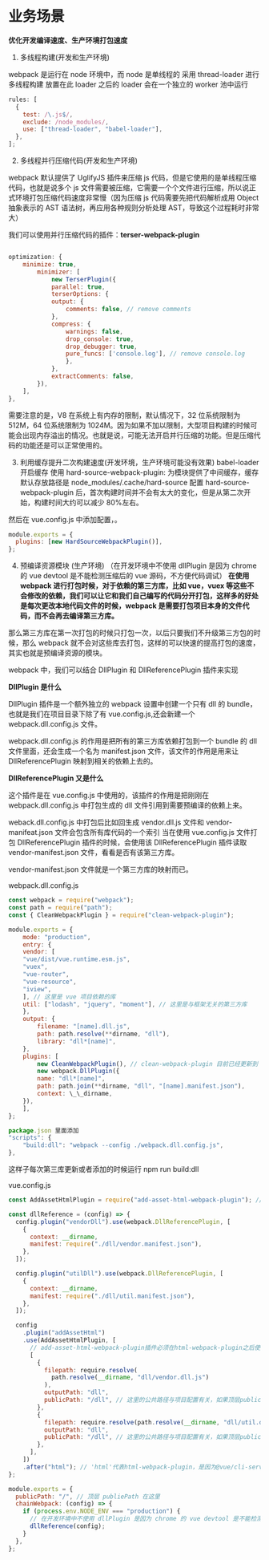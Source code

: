 # 业务场景

**优化开发编译速度、生产环境打包速度**

1. 多线程构建(开发和生产环境)

webpack 是运行在 node 环境中，而 node 是单线程的
采用 thread-loader 进行多线程构建
放置在此 loader 之后的 loader 会在一个独立的 worker 池中运行

```js
rules: [
  {
    test: /\.js$/,
    exclude: /node_modules/,
    use: ["thread-loader", "babel-loader"],
  },
];
```

2. 多线程并行压缩代码(开发和生产环境)

webpack 默认提供了 UglifyJS 插件来压缩 js 代码，但是它使用的是单线程压缩代码，也就是说多个 js 文件需要被压缩，它需要一个个文件进行压缩，所以说正式环境打包压缩代码速度非常慢（因为压缩 js 代码需要先把代码解析成用 Object 抽象表示的 AST 语法树，再应用各种规则分析处理 AST，导致这个过程耗时非常大）

我们可以使用并行压缩代码的插件：**terser-webpack-plugin**

```js

optimization: {
    minimize: true,
        minimizer: [
            new TerserPlugin({
            parallel: true,
            terserOptions: {
            output: {
                comments: false, // remove comments
            },
            compress: {
                warnings: false,
                drop_console: true,
                drop_debugger: true,
                pure_funcs: ['console.log'], // remove console.log
                },
            },
            extractComments: false,
        }),
    ],
},

```

需要注意的是，V8 在系统上有内存的限制，默认情况下，32 位系统限制为 512M，64 位系统限制为 1024M。因为如果不加以限制，大型项目构建的时候可能会出现内存溢出的情况。也就是说，可能无法开启并行压缩的功能。但是压缩代码的功能还是可以正常使用的。

3. 利用缓存提升二次构建速度(开发环境，生产环境可能没有效果)
   babel-loader 开启缓存
   使用 hard-source-webpack-plugin: 为模块提供了中间缓存，缓存默认存放路径是 node_modules/.cache/hard-source
   配置 hard-source-webpack-plugin 后，首次构建时间并不会有太大的变化，但是从第二次开始，构建时间大约可以减少 80%左右。

然后在 vue.config.js 中添加配置，。

```js
module.exports = {
  plugins: [new HardSourceWebpackPlugin()],
};
```

4. 预编译资源模块 (生产环境)
   （在开发环境中不使用 dllPlugin 是因为 chrome 的 vue devtool 是不能检测压缩后的 vue 源码，不方便代码调试）
   **在使用 webpack 进行打包时候，对于依赖的第三方库，比如 vue，vuex 等这些不会修改的依赖，我们可以让它和我们自己编写的代码分开打包，这样多的好处是每次更改本地代码文件的时候，webpack 是需要打包项目本身的文件代码，而不会再去编译第三方库。**

那么第三方库在第一次打包的时候只打包一次，以后只要我们不升级第三方包的时候，那么 webpack 就不会对这些库去打包，这样的可以快速的提高打包的速度，其实也就是预编译资源的模块。

webpack 中，我们可以结合 DllPlugin 和 DllReferencePlugin 插件来实现

**DllPlugin 是什么**

DllPlugin 插件是一个额外独立的 webpack 设置中创建一个只有 dll 的 bundle，也就是我们在项目目录下除了有 vue.config.js,还会新建一个 webpack.dll.config.js 文件。

webpack.dll.config.js 的作用是把所有的第三方库依赖打包到一个 bundle 的 dll 文件里面，还会生成一个名为 manifest.json 文件，该文件的作用是用来让 DllReferencePlugin 映射到相关的依赖上去的。

**DllReferencePlugin 又是什么**

这个插件是在 vue.config.js 中使用的，该插件的作用是把刚刚在 webpack.dll.config.js 中打包生成的 dll 文件引用到需要预编译的依赖上来。

weback.dll.config.js 中打包后比如回生成 vendor.dll.js 文件和 vendor-manifeat.json 文件会包含所有库代码的一个索引
当在使用 vue.config.js 文件打包 DllReferencePlugin 插件的时候，会使用该 DllReferencePlugin 插件读取 vendor-manifest.json 文件，看看是否有该第三方库。

vendor-manifest.json 文件就是一个第三方库的映射而已。

webpack.dll.config.js

```js
const webpack = require("webpack");
const path = require("path");
const { CleanWebpackPlugin } = require("clean-webpack-plugin");

module.exports = {
    mode: "production",
    entry: {
    vendor: [
    "vue/dist/vue.runtime.esm.js",
    "vuex",
    "vue-router",
    "vue-resource",
    "iview",
    ], // 这里是 vue 项目依赖的库
    util: ["lodash", "jquery", "moment"], // 这里是与框架无关的第三方库
    },
    output: {
        filename: "[name].dll.js",
        path: path.resolve(**dirname, "dll"),
        library: "dll*[name]",
    },
    plugins: [
        new CleanWebpackPlugin(), // clean-webpack-plugin 目前已经更新到 2.0.0，不需要传参数 path
        new webpack.DllPlugin({
        name: "dll*[name]",
        path: path.join(**dirname, "dll", "[name].manifest.json"),
        context: \_\_dirname,
    }),
    ],
};

package.json 里面添加
"scripts": {
    "build:dll": "webpack --config ./webpack.dll.config.js",
},

```

这样子每次第三库更新或者添加的时候运行
npm run build:dll

vue.config.js

```js
const AddAssetHtmlPlugin = require("add-asset-html-webpack-plugin"); // 如果未安装请先安装

const dllReference = (config) => {
  config.plugin("vendorDll").use(webpack.DllReferencePlugin, [
    {
      context: __dirname,
      manifest: require("./dll/vendor.manifest.json"),
    },
  ]);

  config.plugin("utilDll").use(webpack.DllReferencePlugin, [
    {
      context: __dirname,
      manifest: require("./dll/util.manifest.json"),
    },
  ]);

  config
    .plugin("addAssetHtml")
    .use(AddAssetHtmlPlugin, [
      // add-asset-html-webpack-plugin插件必须在html-webpack-plugin之后使用，因此这里要用webpack-chain来进行配置
      [
        {
          filepath: require.resolve(
            path.resolve(__dirname, "dll/vendor.dll.js")
          ),
          outputPath: "dll",
          publicPath: "/dll", // 这里的公共路径与项目配置有关，如果顶层publicPath下有值，请添加到dll前缀
        },
        {
          filepath: require.resolve(path.resolve(__dirname, "dll/util.dll.js")),
          outputPath: "dll",
          publicPath: "/dll", // 这里的公共路径与项目配置有关，如果顶层publicPath下有值，请添加到dll前缀
        },
      ],
    ])
    .after("html"); // 'html'代表html-webpack-plugin，是因为@vue/cli-servide/lib/config/app.js里是用plugin('html')来映射的
};

module.exports = {
  publicPath: "/", // 顶层 publiePath 在这里
  chainWebpack: (config) => {
    if (process.env.NODE_ENV === "production") {
      // 在开发环境中不使用 dllPlugin 是因为 chrome 的 vue devtool 是不能检测压缩后的 vue 源码，不方便代码调试
      dllReference(config);
    }
  },
};
```
